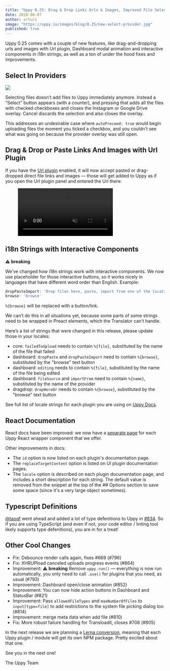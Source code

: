 ```yaml
---
title: "Uppy 0.25: Drag & Drop Links Urls & Images, Improved File Selecting in Providers, Interactive Components In i18n"
date: 2018-06-07
author: arturi
image: "https://uppy.io/images/blog/0.25/new-select-provider.jpg"
published: true
---
```


Uppy 0.25 comes with a couple of new features, like drag-and-dropping urls and images with Url plugin, Dashboard modal animation and interactive components in i18n strings, as well as a ton of under the hood fixes and improvements.

<!--more-->

## Select In Providers

<img src="/images/blog/0.25/new-select-provider.jpg">

Selecting files doesn’t add files to Uppy immediately anymore. Instead a “Select” button appears (with a counter), and pressing that adds all the files with checked checkboxes and closes the Instagram or Google Drive overlay. Cancel discards the selection and also closes the overlay.

This addresses an undesirable case where `autoProceed: true` would begin uploading files the moment you ticked a checkbox, and you couldn’t see what was going on because the provider overlay was still open.

## Drag & Drop or Paste Links And Images with Url Plugin

If you have the [Url plugin](/docs/url/) enabled, it will now accept pasted or drag-dropped direct file links and images — those will get added to Uppy as if you open the Url plugin panel and entered the Url there:

<figure class="wide"><video alt="Demo video showing Uppy with Url plugin that accepts drag and dropped urls" autoplay loop muted playsinline><source src="/images/blog/0.25/link-drop-demo.mp4" type="video/mp4">Your browser does not support the video tag, you can <a href="/images/blog/0.25/link-drop-demo.mp4">download the video</a> to watch it.</video></figure>

## i18n Strings with Interactive Components

⚠️ **breaking**

We’ve changed how i18n strings work with interactive components. We now use placeholder for those interactive buttons, so it works nicely in languages that have different word order than English. Example:

```js
dropPasteImport: 'Drop files here, paste, import from one of the locations above or %{browse}'
browse: 'browse'
```

`%{browse}` will be replaced with a button/link.

We can’t do this in all situations yet, because some parts of some strings need to be wrapped in Preact elements, which the Translator can’t handle.

Here’s a list of strings that were changed in this release, please update those in your locales:

- core: `failedToUpload` needs to contain `%{file}`, substituted by the name of the file that failed
- dashboard: `dropPaste` and `dropPasteImport` need to contain `%{browse}`, substituted by the "browse" text button
- dashboard: `editing` needs to contain `%{file}`, substituted by the name of the file being edited
- dashboard: `fileSource` and `importFrom` need to contain `%{name}`, substituted by the name of the provider
- dragdrop: `dropHereOr` needs to contain `%{browse}`, substituted by the "browse" text button

See full list of locale strings for each plugin you are using on [Uppy Docs](/docs/).

## React Documentation

React docs have been improved: we now have a [separate page](/docs/react/) for each Uppy React wrapper component that we offer. 

Other improvements in docs:

- The `id` option is now listed on each plugin's documentation page.
- The `replaceTargetContent` option is listed on UI plugin documentation pages.
- The `locale` option is described on each plugin documentation page, and includes a short description for each string. The default value is removed from the snippet at the top of the ## Options section to save some space (since it's a very large object sometimes).

## Typescript Definitions

[@taoqf](https://github.com/taoqf) went ahead and added a lot of type defenitions to Uppy in [#834](https://github.com/transloadit/uppy/pull/834). So if you are using TypeScript (and even if not, your code editor / linting tool likely supports type defenitions), you are in for a treat!

## Other Cool Changes

- Fix: Debounce render calls again, fixes #669 (#796)
- Fix: XHRUPload canceled uploads progress events (#864) 
- Improvement: ⚠️ **breaking** Remove `uppy.run()` — everything is now run automatically, you only need to call `.use()` for plugins that you need, as usual (#793)
- Improvement: Dashboard open/close animation (#852)
- Improvement: You can now hide action buttons in Dashboard and StatusBar (#821)
- Improvement: Pass `allowedFileTypes` and `maxNumberOfFiles` to `input[type=file]` to add restrictions to the system file picking dialog too (#814)
- Improvement: merge meta data when add file (#810)
- Fix: More robust failure handling for Transloadit, closes #708 (#805)

In the next release we are planning a [Lerna conversion](https://github.com/transloadit/uppy/pull/906), meaning that each Uppy plugin / module will get its own NPM package. Pretty excited about that one. 

See you in the next one!

The Uppy Team
